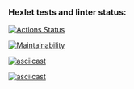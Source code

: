 ### Hexlet tests and linter status:
[![Actions Status](https://github.com/ByteSpectre/python-project-49/actions/workflows/hexlet-check.yml/badge.svg)](https://github.com/ByteSpectre/python-project-49/actions)

[![Maintainability](https://api.codeclimate.com/v1/badges/b8844392a260a0e882b8/maintainability)](https://codeclimate.com/github/ByteSpectre/python-project-49/maintainability)

[![asciicast](https://asciinema.org/a/QqBBSLmXMZDPwpvExHBosCNk7)](https://asciinema.org/a/QqBBSLmXMZDPwpvExHBosCNk7?autoplay=1)

[![asciicast](https://asciinema.org/a/ajALb6F88XmwwgT9VA13tC6K8)](https://asciinema.org/a/ajALb6F88XmwwgT9VA13tC6K8?autoplay=1)